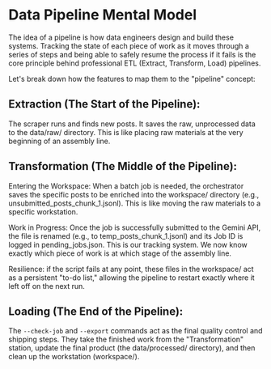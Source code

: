 

# Data Pipeline Mental Model
The idea of a pipeline is how data engineers design and build these systems. Tracking the state of each piece of work as it moves through a series of steps and being able to safely resume the process if it fails is the core principle behind professional ETL (Extract, Transform, Load) pipelines.

Let's break down how the features to map them to the "pipeline" concept:

## Extraction (The Start of the Pipeline):

The scraper runs and finds new posts. It saves the raw, unprocessed data to the data/raw/ directory. This is like placing raw materials at the very beginning of an assembly line.

## Transformation (The Middle of the Pipeline):

Entering the Workspace: When a batch job is needed, the orchestrator saves the specific posts to be enriched into the workspace/ directory (e.g., unsubmitted_posts_chunk_1.jsonl). This is like moving the raw materials to a specific workstation.

Work in Progress: Once the job is successfully submitted to the Gemini API, the file is renamed (e.g., to temp_posts_chunk_1.jsonl) and its Job ID is logged in pending_jobs.json. This is our tracking system. We now know exactly which piece of work is at which stage of the assembly line.

Resilience: if the script fails at any point, these files in the workspace/ act as a persistent "to-do list," allowing the pipeline to restart exactly where it left off on the next run.

## Loading (The End of the Pipeline):

The `--check-job` and `--export` commands act as the final quality control and shipping steps. They take the finished work from the "Transformation" station, update the final product (the data/processed/ directory), and then clean up the workstation (workspace/).